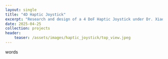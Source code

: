 ```yaml
---
layout: single
title: "4D Haptic Joystick"
excerpt: "Research and design of a 4 DoF Haptic Joystick under Dr. Xiaoli Zhang"
date: 2025-04-25
collection: projects
header:
    teaser: /assets/images/haptic_joystick/top_view.jpeg
---
```


words